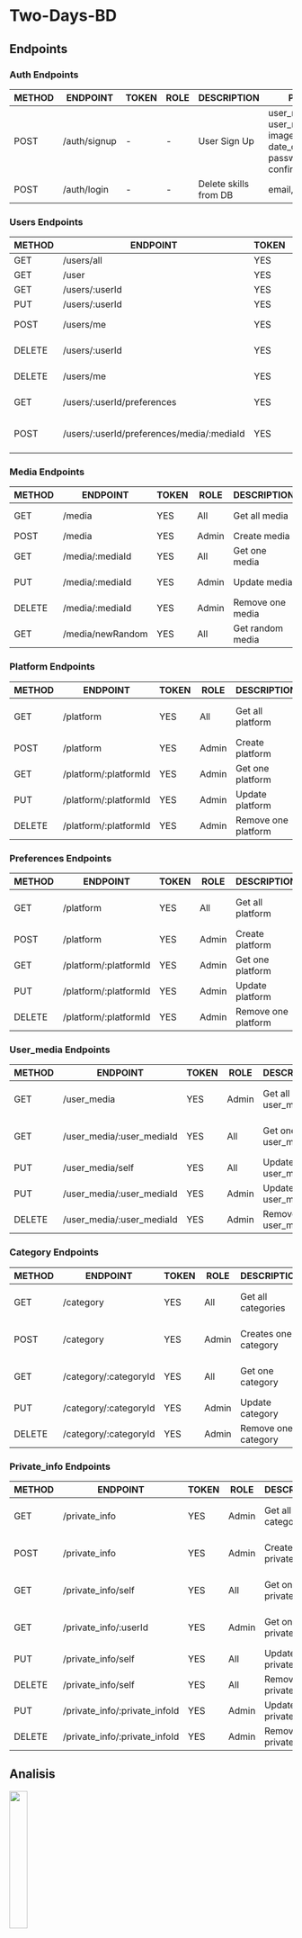 # Two-Days-BD

## Endpoints

### Auth Endpoints

| METHOD | ENDPOINT     | TOKEN | ROLE | DESCRIPTION           | PARAMS                                                                                | RETURNS |
| ------ | ------------ | ----- | ---- | --------------------- | ------------------------------------------------------------------------------------- | ------- |
| POST   | /auth/signup | -     | -    | User Sign Up          | user_name, user_nickname, image_url, email, date_of_birth, password, confirm_password | token   |
| POST   | /auth/login  | -     | -    | Delete skills from DB | email, password                                                                       | token   |

### Users Endpoints

| METHOD | ENDPOINT                                  | TOKEN | ROLE  | DESCRIPTION                    | PARAMS            | RETURNS              |
| ------ | ----------------------------------------- | ----- | ----- | ------------------------------ | ----------------- | -------------------- |
| GET    | /users/all                                | YES   | Admin | Get all users                  | -                 | [{ users }]          |
| GET    | /user                                     | YES   | All   | Get own user                   | user_id           | { user }             |
| GET    | /users/:userId                            | YES   | Admin | Get one user                   | user_id           | { user }             |
| PUT    | /users/:userId                            | YES   | Admin | Update user                    | user_id           | "User updated"       |
| POST   | /users/me                                 | YES   | All   | Update own user                | user_id           | "User updated"       |
| DELETE | /users/:userId                            | YES   | Admin | Remove one user                | user_id           | "Profile deleted"    |
| DELETE | /users/me                                 | YES   | All   | Update own user                | user_id           | "User updated"       |
| GET    | /users/:userId/preferences                | YES   | All   | Get user preferences           | user_id           | [{user.preferences}] |
| POST   | /users/:userId/preferences/media/:mediaId | YES   | All   | Add user select to preferences | user_id, media_id | [{user.preferences}] |

### Media Endpoints

| METHOD | ENDPOINT         | TOKEN | ROLE  | DESCRIPTION      | PARAMS   | RETURNS         |
| ------ | ---------------- | ----- | ----- | ---------------- | -------- | --------------- |
| GET    | /media           | YES   | All   | Get all media    | -        | [{ media }]     |
| POST   | /media           | YES   | Admin | Create media     | -        | { media }       |
| GET    | /media/:mediaId  | YES   | All   | Get one media    | media_id | { media }       |
| PUT    | /media/:mediaId  | YES   | Admin | Update media     | media_id | "Media updated" |
| DELETE | /media/:mediaId  | YES   | Admin | Remove one media | media_id | "Media deleted" |
| GET    | /media/newRandom | YES   | All   | Get random media | media_id | { media }       |

### Platform Endpoints

| METHOD | ENDPOINT              | TOKEN | ROLE  | DESCRIPTION         | PARAMS   | RETURNS            |
| ------ | --------------------- | ----- | ----- | ------------------- | -------- | ------------------ |
| GET    | /platform             | YES   | All   | Get all platform    | -        | [{ platform }]     |
| POST   | /platform             | YES   | Admin | Create platform     | -        | { platform }       |
| GET    | /platform/:platformId | YES   | Admin | Get one platform    | media_id | { platform }       |
| PUT    | /platform/:platformId | YES   | Admin | Update platform     | media_id | "Platform updated" |
| DELETE | /platform/:platformId | YES   | Admin | Remove one platform | media_id | "Platform deleted" |

### Preferences Endpoints

| METHOD | ENDPOINT              | TOKEN | ROLE  | DESCRIPTION         | PARAMS   | RETURNS            |
| ------ | --------------------- | ----- | ----- | ------------------- | -------- | ------------------ |
| GET    | /platform             | YES   | All   | Get all platform    | -        | [{ platform }]     |
| POST   | /platform             | YES   | Admin | Create platform     | -        | { platform }       |
| GET    | /platform/:platformId | YES   | Admin | Get one platform    | media_id | { platform }       |
| PUT    | /platform/:platformId | YES   | Admin | Update platform     | media_id | "Platform updated" |
| DELETE | /platform/:platformId | YES   | Admin | Remove one platform | media_id | "Platform deleted" |

### User_media Endpoints

| METHOD | ENDPOINT                  | TOKEN | ROLE  | DESCRIPTION           | PARAMS        | RETURNS              |
| ------ | ------------------------- | ----- | ----- | --------------------- | ------------- | -------------------- |
| GET    | /user_media               | YES   | Admin | Get all user_media    | -             | [{ user_media }]     |
| GET    | /user_media/:user_mediaId | YES   | All   | Get one user_media    | user_media_id | { user_media }       |
| PUT    | /user_media/self          | YES   | All   | Update user_media     | user_media_id | "user_media updated" |
| PUT    | /user_media/:user_mediaId | YES   | Admin | Update user_media     | user_media_id | "user_media updated" |
| DELETE | /user_media/:user_mediaId | YES   | Admin | Remove one user_media | user_media_id | "user_media deleted" |

### Category Endpoints

| METHOD | ENDPOINT              | TOKEN | ROLE  | DESCRIPTION          | PARAMS      | RETURNS            |
| ------ | --------------------- | ----- | ----- | -------------------- | ----------- | ------------------ |
| GET    | /category             | YES   | All   | Get all categories   | -           | [{ category }]     |
| POST   | /category             | YES   | Admin | Creates one category | category_id | { category }       |
| GET    | /category/:categoryId | YES   | All   | Get one category     | category_id | { category }       |
| PUT    | /category/:categoryId | YES   | Admin | Update category      | category_id | "category updated" |
| DELETE | /category/:categoryId | YES   | Admin | Remove one category  | category_id | "category deleted" |

### Private_info Endpoints

| METHOD | ENDPOINT                      | TOKEN | ROLE  | DESCRIPTION              | PARAMS          | RETURNS                |
| ------ | ----------------------------- | ----- | ----- | ------------------------ | --------------- | ---------------------- |
| GET    | /private_info                 | YES   | Admin | Get all categories       | -               | [{ private_info }]     |
| POST   | /private_info                 | YES   | Admin | Creates one private_info | private_info_id | { private_info }       |
| GET    | /private_info/self            | YES   | All   | Get one private_info     | private_info_id | { private_info }       |
| GET    | /private_info/:userId         | YES   | Admin | Get one private_info     | private_info_id | { private_info }       |
| PUT    | /private_info/self            | YES   | All   | Update self private_info | private_info_id | "private_info updated" |
| DELETE | /private_info/self            | YES   | All   | Remove self private_info | private_info_id | "private_info deleted" |
| PUT    | /private_info/:private_infoId | YES   | Admin | Update private_info      | private_info_id | "private_info updated" |
| DELETE | /private_info/:private_infoId | YES   | Admin | Remove one private_info  | private_info_id | "private_info deleted" |

## Analisis

<img src="https://app.milanote.com/media/p/images/1PGwkP1PR83x1H/tFr/image.png" width="25%">

- Punto de vista usuario.

- Punto de vista administrador

- Tocar menos de 3 botones?

- Si hay descuadre/rechazo de capítulo => reset y rehacer

- Solo sugerencias de seguimientos

- Modo maratón/tele

- Qué veo? => sugerencias limitadas => rechazo de todas => salir.

- Dónde está la serie/película A la hora de registrarse => preguntas por gustos => swipping por opciones

---

Problema :

`Perdemos mucho tiempo buscando qué ver y dónde verlo, nos gustaría simplificar las cosas para que el poco tiempo del que disponemos sea disfrutando sin tener que estar eligiendo.`

---

### Estructura DB

#### Provisional

<img src="./image2.png" width="100%">

---

### User flow

User flow:

- User runs app.

#### User REGISTER:

- User inputs data.
- Category questions are shown.
- User selects.
- 'How many time question' is shown.
- User selects.
- \*Time is less than two hours?
- Show suggestions until user accepts.
- \*Time is more than two hours?
- Movie or show question is shown.
- User selects.
- Random in base of category previously selected.

---

#### USER LOGIN:

- User inputs data.
- 'How many time question' is shown.
  - Less than two hours?
  - \*Less than 4 and more than 1 pending?
    · 'Would you like to see new' question is shown.
    - If yes: random suggestion in base of user/category until user accepts.
    - If not: show user pending suggestions.
      - If user doesnt accept anyone: EXIT.
  - More than two hours?
  - \*'Show or movie' question is shown.
  - User selects movie.
  - (there wont be pending movies) User will be shown 8 random movies.
  - If user doesnt accept anyone
    - 'Would you like better to watch a show?' question is shown.
    - If yes: random suggestion in base of user/category until user accepts.
    - If not: EXIT.
  - User selects show.
    \*Less than 4 and more than 1 pending?
    · 'Would you like to see new' question is shown.
    - If yes: random suggestion in base of user/category until user accepts.
    - If not: show user pending suggestions.
      - If user doesnt accept any of suggestions.
        - 'Would you like to see a movie' question is shown.
        - If no. EXIT.
        - If yes. User will be shown up until 8 random movies.
          - If user doesnt accept anyone: EXIT.`

---

[Figma](https://www.figma.com/file/6HmxlxnO5guiVslbWCFAz8/Untitled?node-id=0%3A1&t=YbxGSBsvTRDIlvJs-1)

## NPM I

- npm i -y
- npm i nodemon
- npm i express
- npm i morgan
- npm i dotenv
- npm i sequelize
- npm i mysql2
- npm i bcrypt
- npm i jsonwebtoken

---

## Tecnologias

<img src="https://logo.clearbit.com/nodejs.org" width="21.5%"><img src="https://logo.clearbit.com/dotenv.org" width="21.5%"><img src="https://logo.clearbit.com/expressjs.org" width="21.5%">

<img src="https://codezombiech.gallerycdn.vsassets.io/extensions/codezombiech/gitignore/0.9.0/1658773731427/Microsoft.VisualStudio.Services.Icons.Default" width="21.5%"><img src="https://logo.clearbit.com/sequelize.org" width="21.5%"><img src="https://logo.clearbit.com/npmjs.org" width="21.5%">

<img src="https://gdm-catalog-fmapi-prod.imgix.net/ProductLogo/6a813a0c-ba36-40ae-82f3-85b420391de1.png?auto=format&q=50&w=80&h=80&fit=max&dpr=3" width="21.5%"><img src="https://cdn.iconscout.com/icon/free/png-256/nodemon-226039.png" width="21.5%"><img src="https://hips.hearstapps.com/hmg-prod.s3.amazonaws.com/images/morgan-freeman-1591029645.jpg?crop=0.668xw:1.00xh;0,0&resize=640:*" width="21.5%">

<img src="https://user-images.githubusercontent.com/8939680/57233882-20344080-6fe5-11e9-9086-d20a955bed59.png" width="21.5%">

---

## User avatars

<img src="https://www.gravatar.com/robohash/205e460b479e2e53482ec07740c08d40?f=y&s=400" width="21.5%"><img src="https://www.gravatar.com/robohash/205e460b479e4e53482ec07740c08d40?f=y&s=400" width="21.5%"><img src="https://www.gravatar.com/robohash/205e460b479e2e53482ec77740c08d40?f=y&s=400" width="21.5%"><img src="https://www.gravatar.com/robohash/0?f=y&s=400" width="21.5%">
